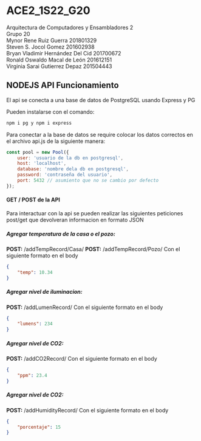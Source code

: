 # ACE2_1S22_G20
 Arquitectura de Computadores y Ensambladores 2<br />
 Grupo 20<br />
 Mynor Rene Ruiz Guerra            201801329<br />
 Steven S. Jocol Gomez             201602938<br />
 Bryan Vladimir Hernández Del Cid  201700672<br />
 Ronald Oswaldo Macal de León      201612151<br />
 Virginia Sarai Gutierrez Depaz    201504443


## NODEJS API Funcionamiento

El api se conecta a una base de datos de PostgreSQL usando Express y PG

Pueden instalarse con el comando: 
```bash 
npm i pg y npm i express
```

Para conectar a la base de datos se require colocar los datos correctos en el archivo api.js de la siguiente manera:

~~~javascript
const pool = new Pool({
    user: 'usuario de la db en postgresql',
    host: 'localhost',
    database: 'nombre dela db en postgresql',
    password: 'contraseña del usuario',
    port: 5432 // asumiento que no se cambio por defecto
});
~~~

#### GET / POST de la API

Para interactuar con la api se pueden realizar las siguientes peticiones post/get que devolveran informacion en formato JSON

##### Agregar temperatura de la casa o el pozo: 
 **POST:** /addTempRecord/Casa/
 **POST:** /addTempRecord/Pozo/
 Con el siguiente formato en el body
 ```json
 {
     "temp": 10.34 
 }
 ```
 
 ##### Agregar nivel de iluminacion: 
 **POST:** /addLumenRecord/
 Con el siguiente formato en el body
 ```json
 {
     "lumens": 234 
 }
 ```
 
 ##### Agregar nivel de CO2: 
 **POST:** /addCO2Record/
 Con el siguiente formato en el body
 ```json
 {
     "ppm": 23.4 
 }
 ```
 
 ##### Agregar nivel de CO2: 
 **POST:** /addHumidityRecord/
 Con el siguiente formato en el body
 ```json
 {
     "porcentaje": 15 
 }
 ```
 